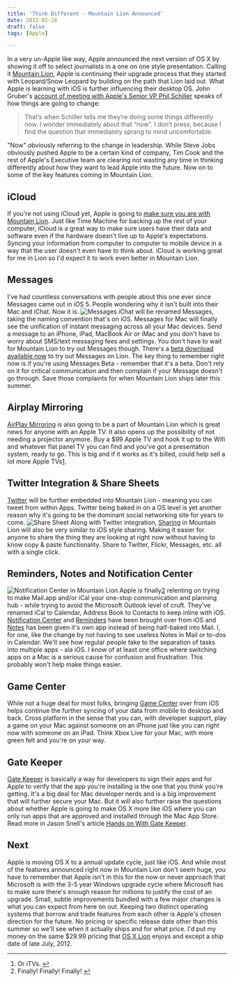 ```yaml
---
title: 'Think Different - Mountain Lion Announced'
date: 2012-02-16
draft: false
tags: [Apple]

---
```


In a very un-Apple like way, Apple announced the next version of OS X by showing it off to select journalists in a one on one style presentation. Calling it [Mountain Lion](http://www.apple.com/macosx/mountain-lion/), Apple is continuing their upgrade process that they started with Leopard/Snow Leopard by building on the path that Lion laid out. What Apple is learning with iOS is further influencing their desktop OS. John Gruber's [account of meeting with Apple's Senior VP Phil Schiller](http://daringfireball.net/2012/02/mountain_lion) speaks of how things are going to change:

> That’s when Schiller tells me they’re doing some things differently now. I wonder immediately about that “now”. I don’t press, because I find the question that immediately sprang to mind uncomfortable.

"Now" obviously referring to the change in leadership. While Steve Jobs obviously pushed Apple to be a certain kind of company, Tim Cook and the rest of Apple's Executive team are clearing not wasting any time in thinking differently about how they want to lead Apple into the future. Now on to some of the key features coming in Mountain Lion.

iCloud
------

If you're not using iCloud yet, Apple is going to [make sure you are with Mountain Lion](http://www.apple.com/macosx/mountain-lion/features.html#icloud). Just like Time Machine for backing up the rest of your computer, iCloud is a great way to make sure users have their data and software even if the hardware doesn't live up to Apple's expectations. Syncing your information from computer to computer to mobile device in a way that the user doesn't even have to think about. iCloud is working great for me in Lion so I'd expect it to work even better in Mountain Lion.

Messages
--------

I've had countless conversations with people about this one ever since Messages came out in iOS 5. People wondering why it isn't built into their Mac and iChat. Now it is. ![](https://chrisenns.com/wp-content/uploads/2012/02/Messages.png "Messages") iChat will be renamed Messages, taking the naming convention that's on iOS. Messages for Mac will finally see the unification of instant messaging across all your Mac devices. Send a message to an iPhone, iPad, MacBook Air or iMac and you don't have to worry about SMS/text messaging fees and settings. You don't have to wait for Mountain Lion to try out Messages though. There's a [beta download available now](http://www.apple.com/macosx/mountain-lion/messages-beta/) to try out Messages on Lion. The key thing to remember right now is if you're using Messages Beta - remember that it's a beta. Don't rely on it for critical communication and then complain if your Message doesn't go through. Save those complaints for when Mountain Lion ships later this summer.

Airplay Mirroring
-----------------

[AirPlay Mirroring](http://www.apple.com/macosx/mountain-lion/features.html#airplay) is also going to be a part of Mountain Lion which is great news for anyone with an Apple TV. It also opens up the possibility of not needing a projector anymore. Buy a $99 Apple TV and hook it up to the Wifi and whatever flat panel TV you can find and you've got a presentation system, ready to go. This is big and if it works as it's billed, could help sell a lot more Apple TVs[1](#fn-20079:1).

Twitter Integration & Share Sheets
----------------------------------

[Twitter](http://www.apple.com/macosx/mountain-lion/features.html#twitter) will be further embedded into Mountain Lion - meaning you can tweet from within Apps. Twitter being baked in on a OS level is yet another reason why it's going to be the dominant social networking site for years to come. ![Share Sheet](https://chrisenns.com/wp-content/uploads/2012/02/Share-Sheet.png "Share Sheet") Along with Twitter integration, [Sharing](http://www.apple.com/macosx/mountain-lion/features.html#sharesheet) in Mountain Lion will also be very similar to iOS style sharing. Making it easier for anyone to share the thing they are looking at right now without having to know copy & paste functionality. Share to Twitter, Flickr, Messages, etc. all with a single click.

Reminders, Notes and Notification Center
----------------------------------------

![Notification Center in Mountain Lion](https://chrisenns.com/wp-content/uploads/2012/02/notificationpopup.jpg "Notification Center in Mountain Lion") Apple is finally[2](#fn-20079:2) relenting on trying to make Mail.app and/or iCal your one-stop communication and planning hub - while trying to avoid the Microsoft Outlook level of cruft. They've renamed iCal to Calendar, Address Book to Contacts to keep inline with iOS. [Notification Center](http://www.apple.com/macosx/mountain-lion/features.html#notifications) and [Reminders](http://www.apple.com/macosx/mountain-lion/features.html#reminders) have been brought over from iOS and [Notes](http://www.apple.com/macosx/mountain-lion/features.html#notes) has been given it's own app instead of being half-baked into Mail. I, for one, like the change by not having to see useless Notes in Mail or to-dos in Calendar. We'll see how regular people take to the separation of tasks into multiple apps - ala iOS. I know of at least one office where switching apps on a Mac is a serious cause for confusion and frustration. This probably won't help make things easier.

Game Center
-----------

While not a huge deal for most folks, bringing [Game Center](http://www.apple.com/macosx/mountain-lion/features.html#gamecenter) over from iOS helps continue the further syncing of your data from mobile to desktop and back. Cross platform in the sense that you can, with developer support, play a game on your Mac against someone on an iPhone just like you can right now with someone on an iPad. Think Xbox Live for your Mac, with more green felt and you're on your way.

Gate Keeper
-----------

[Gate Keeper](http://www.apple.com/macosx/mountain-lion/features.html#gatekeeper) is basically a way for developers to sign their apps and for Apple to verify that the app you're installing is the one that you think you're getting. It's a big deal for Mac developer nerds and is a big improvement that will further secure your Mac. But it will also further raise the questions about whether Apple is going to make OS X more like iOS where you can only run apps that are approved and installed through the Mac App Store. Read more in Jason Snell's article [Hands on With Gate Keeper](http://www.macworld.com/article/165408/2012/02/mountain_lion_hands_on_with_gatekeeper.html).

Next
----

Apple is moving OS X to a annual update cycle, just like iOS. And while most of the features announced right now in Mountain Lion don't seem huge, you have to remember that Apple isn't in this for the now or never approach that Microsoft is with the 3-5 year Windows upgrade cycle where Microsoft has to make sure there's enough reason for millions to justify the cost of an upgrade. Small, subtle improvements bundled with a few major changes is what you can expect from here on out. Keeping two distinct operating systems that borrow and trade features from each other is Apple's chosen direction for the future. No pricing or specific release date other than this summer so we'll see when it actually ships and for what price. I'd put my money on the same $29.99 pricing that [OS X Lion](http://click.linksynergy.com/fs-bin/stat?id=6PFrOqNV4B8&offerid=146261&type=3&subid=0&tmpid=1826&RD_PARM1=http%253A%252F%252Fitunes.apple.com%252Fca%252Fapp%252Fos-x-lion%252Fid444303913%253Fmt%253D12%2526uo%253D4%2526partnerId%253D30) enjoys and except a ship date of late July, 2012.

* * *

1.  Or iTVs. [↩](#fnref-20079:1)
2.  Finally! Finally! Finally! [↩](#fnref-20079:2)